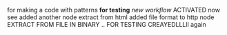 for making a code with patterns
**for testing** 
*new workflow*
ACTIVATED
now see
added another node
extract from html
added file format to http node
EXTRACT FROM FILE IN BINARY ..
FOR TESTING
CREAYEDLLLll
again 
